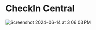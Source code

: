 # CheckIn Central

![Screenshot 2024-06-14 at 3 06 03 PM](https://github.com/shadsheikh/checkin-central/assets/66586570/bc096d86-b666-448d-835f-f3ce65d322b2)
